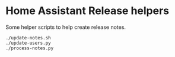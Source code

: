 # Home Assistant Release helpers

Some helper scripts to help create release notes.

```
./update-notes.sh
./update-users.py
./process-notes.py
```
